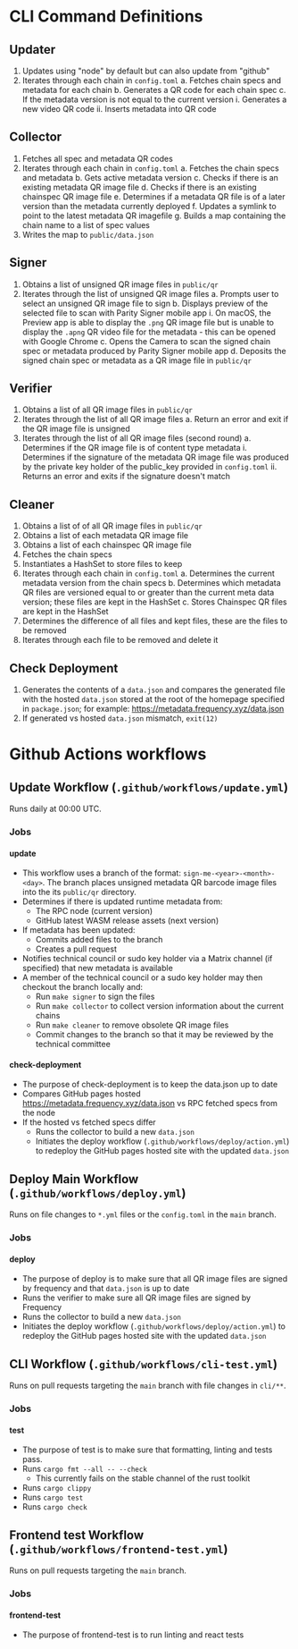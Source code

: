 # CLI Command Definitions

## Updater
1. Updates using "node" by default but can also update from "github"
2. Iterates through each chain in `config.toml`
    a. Fetches chain specs and metadata for each chain
    b. Generates a QR code for each chain spec
    c. If the metadata version is not equal to the current version
        i. Generates a new video QR code
        ii. Inserts metadata into QR code

## Collector
1. Fetches all spec and metadata QR codes
2. Iterates through each chain in `config.toml`
    a. Fetches the chain specs and metadata
    b. Gets active metadata version
    c. Checks if there is an existing metadata QR image file
    d. Checks if there is an existing chainspec QR image file
    e. Determines if a metadata QR file is of a later version than the metadata currently deployed
    f. Updates a symlink to point to the latest metadata QR imagefile
    g. Builds a map containing the chain name to a list of spec values
3. Writes the map to `public/data.json`

## Signer
1. Obtains a list of unsigned QR image files in `public/qr`
2. Iterates through the list of unsigned QR image files
    a. Prompts user to select an unsigned QR image file to sign
    b. Displays preview of the selected file to scan with Parity Signer mobile app
        i. On macOS, the Preview app is able to display the `.png` QR image file but is unable to display the `.apng` QR video file for the metadata - this can be opened with Google Chrome
    c. Opens the Camera to scan the signed chain spec or metadata produced by Parity Signer mobile app
    d. Deposits the signed chain spec or metadata as a QR image file in `public/qr`

## Verifier
1. Obtains a list of all QR image files in `public/qr`
2. Iterates through the list of all QR image files
    a. Return an error and exit if the QR image file is unsigned
3. Iterates through the list of all QR image files (second round)
    a. Determines if the QR image file is of content type metadata
        i. Determines if the signature of the metadata QR image file was produced by the private key holder of the public_key provided in `config.toml`
        ii. Returns an error and exits if the signature doesn't match
## Cleaner
1. Obtains a list of of all QR image files in `public/qr`
2. Obtains a list of each metadata QR image file
3. Obtains a list of each chainspec QR image file
4. Fetches the chain specs
5. Instantiates a HashSet to store files to keep
6. Iterates through each chain in `config.toml`
    a. Determines the current metadata version from the chain specs
    b. Determines which metadata QR files are versioned equal to or greater than the current meta data version; these files are kept in the HashSet
    c. Stores Chainspec QR files are kept in the HashSet
7. Determines the difference of all files and kept files, these are the files to be removed
8. Iterates through each file to be removed and delete it

## Check Deployment
1. Generates the contents of a `data.json` and compares the generated file with the hosted `data.json` stored at the root of the homepage specified in `package.json`; for example: https://metadata.frequency.xyz/data.json
2. If generated vs hosted `data.json` mismatch, `exit(12)`

# Github Actions workflows

## Update Workflow (`.github/workflows/update.yml`)
Runs daily at 00:00 UTC.

### Jobs
#### update
- This workflow uses a branch of the format: `sign-me-<year>-<month>-<day>`. The branch places unsigned metadata QR barcode image files into the its `public/qr` directory.
- Determines if there is updated runtime metadata from:
    - The RPC node (current version)
    - GitHub latest WASM release assets (next version)
- If metadata has been updated:
    - Commits added files to the branch
    - Creates a pull request
- Notifies technical council or sudo key holder via a Matrix channel (if specified) that new metadata is available
- A member of the technical council or a sudo key holder may then checkout the branch locally and:
    - Run `make signer` to sign the files
    - Run `make collector` to collect version information about the current chains
    - Run `make cleaner` to remove obsolete QR image files
    - Commit changes to the branch so that it may be reviewed by the technical committee

#### check-deployment
- The purpose of check-deployment is to keep the data.json up to date
- Compares GitHub pages hosted https://metadata.frequency.xyz/data.json vs RPC fetched specs from the node
- If the hosted vs fetched specs differ
    - Runs the collector to build a new `data.json`
    - Initiates the deploy workflow (`.github/workflows/deploy/action.yml`) to redeploy the GitHub pages hosted site with the updated `data.json`

## Deploy Main Workflow (`.github/workflows/deploy.yml`)
Runs on file changes to `*.yml` files or the `config.toml` in the `main` branch.

### Jobs
#### deploy
- The purpose of deploy is to make sure that all QR image files are signed by frequency and that `data.json` is up to date
- Runs the verifier to make sure all QR image files are signed by Frequency
- Runs the collector to build a new `data.json`
- Initiates the deploy workflow (`.github/workflows/deploy/action.yml`) to redeploy the GitHub pages hosted site with the updated `data.json`

## CLI Workflow (`.github/workflows/cli-test.yml`)
Runs on pull requests targeting the `main` branch with file changes in `cli/**`.
### Jobs
#### test
- The purpose of test is to make sure that formatting, linting and tests pass.
- Runs `cargo fmt --all -- --check`
    - This currently fails on the stable channel of the rust toolkit
- Runs `cargo clippy`
- Runs `cargo test`
- Runs `cargo check`

## Frontend test Workflow (`.github/workflows/frontend-test.yml`)
Runs on pull requests targeting the `main` branch.

### Jobs
#### frontend-test
- The purpose of frontend-test is to run linting and react tests

